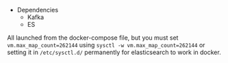 - Dependencies
  - Kafka
  - ES

All launched from the docker-compose file, 
but you must set `vm.max_map_count=262144` using `sysctl -w vm.max_map_count=262144` 
or setting it in `/etc/sysctl.d/` permanently for elasticsearch to work in docker.
